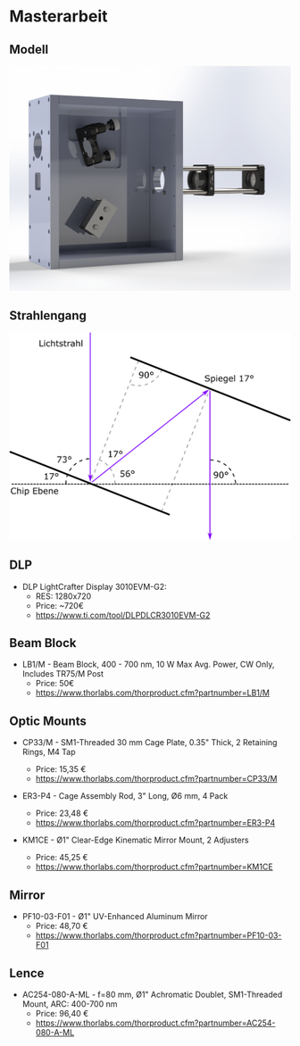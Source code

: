 # Masterarbeit

## Modell
![Bild](./Bilder/rghj.png)

## Strahlengang
![Bild](./Bilder/Strahlengang.png)

## DLP
* DLP LightCrafter Display 3010EVM-G2:
  * RES: 1280x720
  * Price: ~720€
  * https://www.ti.com/tool/DLPDLCR3010EVM-G2

## Beam Block
* LB1/M - Beam Block, 400 - 700 nm, 10 W Max Avg. Power, CW Only, Includes TR75/M Post
  * Price: 50€
  * https://www.thorlabs.com/thorproduct.cfm?partnumber=LB1/M


## Optic Mounts
* CP33/M - SM1-Threaded 30 mm Cage Plate, 0.35" Thick, 2 Retaining Rings, M4 Tap
  * Price: 15,35 €
  * https://www.thorlabs.com/thorproduct.cfm?partnumber=CP33/M

* ER3-P4 - Cage Assembly Rod, 3" Long, Ø6 mm, 4 Pack
  * Price: 23,48 €
  * https://www.thorlabs.com/thorproduct.cfm?partnumber=ER3-P4
 
* KM1CE - Ø1" Clear-Edge Kinematic Mirror Mount, 2 Adjusters 
  * Price: 45,25 €
  * https://www.thorlabs.com/thorproduct.cfm?partnumber=KM1CE

## Mirror
* PF10-03-F01 - Ø1" UV-Enhanced Aluminum Mirror
  * Price: 48,70 €
  * https://www.thorlabs.com/thorproduct.cfm?partnumber=PF10-03-F01
  
## Lence
* AC254-080-A-ML - f=80 mm, Ø1" Achromatic Doublet, SM1-Threaded Mount, ARC: 400-700 nm 
  * Price: 96,40 €
  * https://www.thorlabs.com/thorproduct.cfm?partnumber=AC254-080-A-ML
